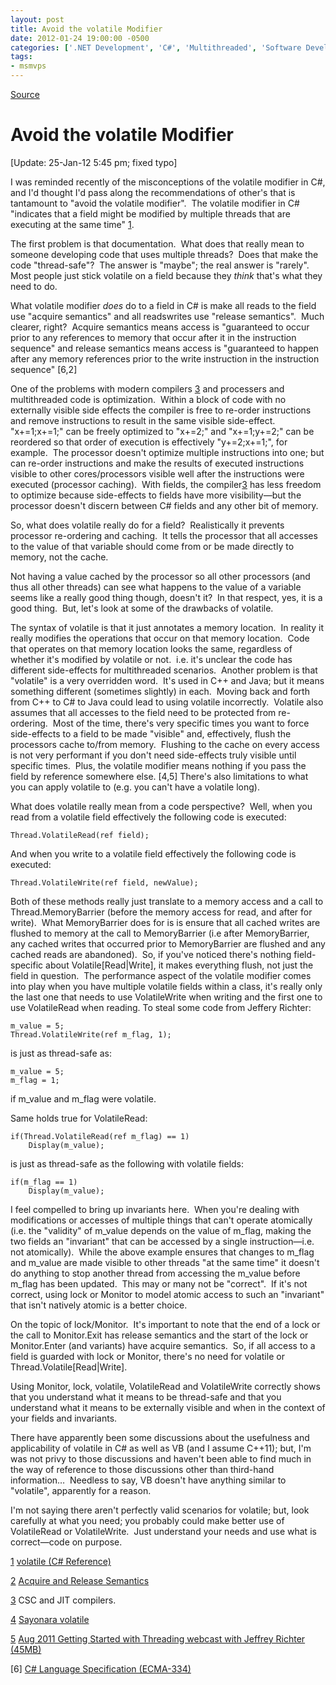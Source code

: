 ```yaml
---
layout: post
title: Avoid the volatile Modifier
date: 2012-01-24 19:00:00 -0500
categories: ['.NET Development', 'C#', 'Multithreaded', 'Software Development', 'Software Development Guidance', 'Visual Studio']
tags:
- msmvps
---
```

[Source](http://blogs.msmvps.com/peterritchie/2012/01/25/avoid-the-volatile-modifier/ "Permalink to Avoid the volatile Modifier")

# Avoid the volatile Modifier

[Update: 25-Jan-12 5:45 pm; fixed typo]

I was reminded recently of the misconceptions of the volatile modifier in C#, and I'd thought I'd pass along the recommendations of other's that is tantamount to "avoid the volatile modifier".  The volatile modifier in C# "indicates that a field might be modified by multiple threads that are executing at the same time" [1].

The first problem is that documentation.  What does that really mean to someone developing code that uses multiple threads?  Does that make the code "thread-safe"?  The answer is "maybe"; the real answer is "rarely". Most people just stick volatile on a field because they _think_ that's what they need to do.

What volatile modifier _does_ do to a field in C# is make all reads to the field use "acquire semantics" and all readswrites use "release semantics".  Much clearer, right?  Acquire semantics means access is "guaranteed to occur prior to any references to memory that occur after it in the instruction sequence" and release semantics means access is "guaranteed to happen after any memory references prior to the write instruction in the instruction sequence" [6,2]

One of the problems with modern compilers [3] and processers and multithreaded code is optimization.  Within a block of code with no externally visible side effects the compiler is free to re-order instructions and remove instructions to result in the same visible side-effect.  "x+=1;x+=1;" can be freely optimized to "x+=2;" and "x+=1;y+=2;" can be reordered so that order of execution is effectively "y+=2;x+=1;", for example.  The processor doesn't optimize multiple instructions into one; but can re-order instructions and make the results of executed instructions visible to other cores/processors visible well after the instructions were executed (processor caching).  With fields, the compiler[3] has less freedom to optimize because side-effects to fields have more visibility—but the processor doesn't discern between C# fields and any other bit of memory.

So, what does volatile really do for a field?  Realistically it prevents processor re-ordering and caching.  It tells the processor that all accesses to the value of that variable should come from or be made directly to memory, not the cache.

Not having a value cached by the processor so all other processors (and thus all other threads) can see what happens to the value of a variable seems like a really good thing though, doesn't it?  In that respect, yes, it is a good thing.  But, let's look at some of the drawbacks of volatile.

The syntax of volatile is that it just annotates a memory location.  In reality it really modifies the operations that occur on that memory location.  Code that operates on that memory location looks the same, regardless of whether it's modified by volatile or not.  i.e. it's unclear the code has different side-effects for multithreaded scenarios.  Another problem is that "volatile" is a very overridden word.  It's used in C++ and Java; but it means something different (sometimes slightly) in each.  Moving back and forth from C++ to C# to Java could lead to using volatile incorrectly.  Volatile also assumes that all accesses to the field need to be protected from re-ordering.  Most of the time, there's very specific times you want to force side-effects to a field to be made "visible" and, effectively, flush the processors cache to/from memory.  Flushing to the cache on every access is not very performant if you don't need side-effects truly visible until specific times.  Plus, the volatile modifier means nothing if you pass the field by reference somewhere else. [4,5] There's also limitations to what you can apply volatile to (e.g. you can't have a volatile long).

What does volatile really mean from a code perspective?  Well, when you read from a volatile field effectively the following code is executed:
    
    
    Thread.VolatileRead(ref field);
    

And when you write to a volatile field effectively the following code is executed:
    
    
    Thread.VolatileWrite(ref field, newValue);
    

Both of these methods really just translate to a memory access and a call to Thread.MemoryBarrier (before the memory access for read, and after for write).  What MemoryBarrier does for is is ensure that all cached writes are flushed to memory at the call to MemoryBarrier (i.e after MemoryBarrier, any cached writes that occurred prior to MemoryBarrier are flushed and any cached reads are abandoned).  So, if you've noticed there's nothing field-specific about Volatile[Read|Write], it makes everything flush, not just the field in question.  The performance aspect of the volatile modifier comes into play when you have multiple volatile fields within a class, it's really only the last one that needs to use VolatileWrite when writing and the first one to use VolatileRead when reading. To steal some code from Jeffery Richter:
    
    
    m_value = 5;
    Thread.VolatileWrite(ref m_flag, 1);
    

is just as thread-safe as:
    
    
    m_value = 5;
    m_flag = 1;
    

if m_value and m_flag were volatile.

Same holds true for VolatileRead:
    
    
    if(Thread.VolatileRead(ref m_flag) == 1)
    	Display(m_value);
    

is just as thread-safe as the following with volatile fields:
    
    
    if(m_flag == 1)
    	Display(m_value);
    

I feel compelled to bring up invariants here.  When you're dealing with modifications or accesses of multiple things that can't operate atomically (i.e. the "validity" of m_value depends on the value of m_flag, making the two fields an "invariant" that can be accessed by a single instruction—i.e. not atomically).  While the above example ensures that changes to m_flag and m_value are made visible to other threads "at the same time" it doesn't do anything to stop another thread from accessing the m_value before m_flag has been updated.  This may or many not be "correct".  If it's not correct, using lock or Monitor to model atomic access to such an "invariant" that isn't natively atomic is a better choice.

On the topic of lock/Monitor.  It's important to note that the end of a lock or the call to Monitor.Exit has release semantics and the start of the lock or Monitor.Enter (and variants) have acquire semantics.  So, if all access to a field is guarded with lock or Monitor, there's no need for volatile or Thread.Volatile[Read|Write].

Using Monitor, lock, volatile, VolatileRead and VolatileWrite correctly shows that you understand what it means to be thread-safe and that you understand what it means to be externally visible and when in the context of your fields and invariants.

There have apparently been some discussions about the usefulness and applicability of volatile in C# as well as VB (and I assume C++11); but, I'm was not privy to those discussions and haven't been able to find much in the way of reference to those discussions other than third-hand information…  Needless to say, VB doesn't have anything similar to "volatile", apparently for a reason.

I'm not saying there aren't perfectly valid scenarios for volatile; but, look carefully at what you need; you probably could make better use of VolatileRead or VolatileWrite.  Just understand your needs and use what is correct—code on purpose.

[1] [volatile (C# Reference)][1]

[2] [Acquire and Release Semantics][2]

[3] CSC and JIT compilers.

[4] [Sayonara volatile][3]

[5] [Aug 2011 Getting Started with Threading webcast with Jeffrey Richter (45MB)][4]

[6] [C# Language Specification (ECMA-334)][5]

[1]: http://bit.ly/wGztj8 "http://bit.ly/wGztj8"
[2]: http://bit.ly/ynNgqf "http://bit.ly/ynNgqf"
[3]: http://bit.ly/zOmQI7 "http://bit.ly/zOmQI7"
[4]: http://www.lidnug.org/Files/Recordings/Aug%2015,%202011%20-%20Getting%20Started%20with%20Threading.zip
[5]: http://bit.ly/xNTlua "http://bit.ly/xNTlua"


